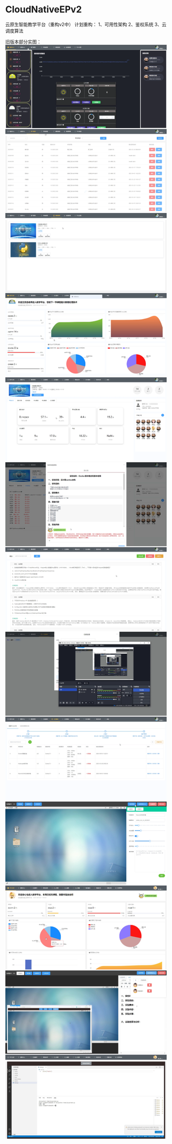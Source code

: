 # CloudNativeEPv2
云原生智能教学平台（重构v2中）
计划重构：
1、可用性架构
2、鉴权系统
3、云调度算法

旧版本部分实图：
![image](https://github.com/IamBepo/CloudNativeEPv2/blob/main/readme/img/1.png)
![image](https://github.com/IamBepo/CloudNativeEPv2/blob/main/readme/img/2.png)
![image](https://github.com/IamBepo/CloudNativeEPv2/blob/main/readme/img/3.png)
![image](https://github.com/IamBepo/CloudNativeEPv2/blob/main/readme/img/4.png)
![image](https://github.com/IamBepo/CloudNativeEPv2/blob/main/readme/img/5.png)
![image](https://github.com/IamBepo/CloudNativeEPv2/blob/main/readme/img/6.png)
![image](https://github.com/IamBepo/CloudNativeEPv2/blob/main/readme/img/7.png)
![image](https://github.com/IamBepo/CloudNativeEPv2/blob/main/readme/img/8.png)
![image](https://github.com/IamBepo/CloudNativeEPv2/blob/main/readme/img/9.png)
![image](https://github.com/IamBepo/CloudNativeEPv2/blob/main/readme/img/10.png)
![image](https://github.com/IamBepo/CloudNativeEPv2/blob/main/readme/img/11.png)
![image](https://github.com/IamBepo/CloudNativeEPv2/blob/main/readme/img/12.png)
![image](https://github.com/IamBepo/CloudNativeEPv2/blob/main/readme/img/13.png)

